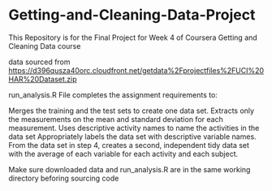 # Getting-and-Cleaning-Data-Project
This Repository is for the Final Project for Week 4 of Coursera Getting and Cleaning Data course

data sourced from  https://d396qusza40orc.cloudfront.net/getdata%2Fprojectfiles%2FUCI%20HAR%20Dataset.zip 

run_analysis.R File completes the assignment requirements to:

  Merges the training and the test sets to create one data set.
  Extracts only the measurements on the mean and standard deviation for each measurement.
  Uses descriptive activity names to name the activities in the data set
  Appropriately labels the data set with descriptive variable names.
  From the data set in step 4, creates a second, independent tidy data set with the average of each variable for each activity and each subject.

Make sure downloaded data and run_analysis.R are in the same working directory beforing sourcing code

